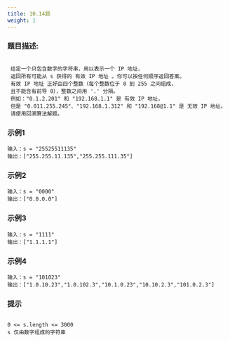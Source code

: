 ```yaml
---
title: 10.14题
weight: 1
---
```


### 题目描述:

```

 给定一个只包含数字的字符串，用以表示一个 IP 地址，
 返回所有可能从 s 获得的 有效 IP 地址 。你可以按任何顺序返回答案。
 有效 IP 地址 正好由四个整数（每个整数位于 0 到 255 之间组成，
 且不能含有前导 0），整数之间用 '.' 分隔。
 例如："0.1.2.201" 和 "192.168.1.1" 是 有效 IP 地址，
 但是 "0.011.255.245"、"192.168.1.312" 和 "192.168@1.1" 是 无效 IP 地址。
 请使用回溯算法解题。

```

### 示例1

```
输入：s = "25525511135"
输出：["255.255.11.135","255.255.111.35"]

```

### 示例2

```
输入：s = "0000"
输出：["0.0.0.0"]

```

### 示例3

```
输入：s = "1111"
输出：["1.1.1.1"]

```

### 示例4

```
输入：s = "101023"
输出：["1.0.10.23","1.0.102.3","10.1.0.23","10.10.2.3","101.0.2.3"]

```

### 提示

```

0 <= s.length <= 3000
s 仅由数字组成的字符串

```